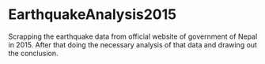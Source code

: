# EarthquakeAnalysis2015
Scrapping the earthquake data from official website of government of Nepal in 2015. After that doing the necessary analysis of that data and drawing out the conclusion.
